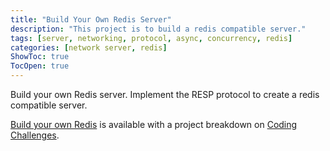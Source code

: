 ```yaml
---
title: "Build Your Own Redis Server"
description: "This project is to build a redis compatible server."
tags: [server, networking, protocol, async, concurrency, redis]
categories: [network server, redis]
ShowToc: true
TocOpen: true
---
```


Build your own Redis server. Implement the RESP protocol to create a redis compatible server.

<!--more-->

[Build your own Redis](https://codingchallenges.fyi/challenges/challenge-redis) is available with a project breakdown on [Coding Challenges](https://codingchallenges.fyi/).